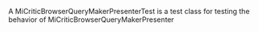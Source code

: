 A MiCriticBrowserQueryMakerPresenterTest is a test class for testing the behavior of MiCriticBrowserQueryMakerPresenter